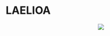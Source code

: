 # LAELIOA

<p align="center"> <img src="https://count.getloli.com/get/@:LAELIOA?theme=asoul" /> </p>

